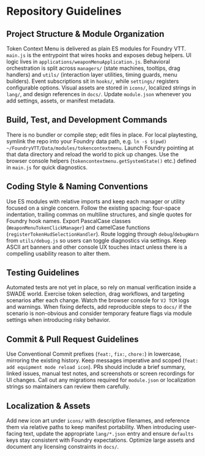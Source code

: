 # Repository Guidelines

## Project Structure & Module Organization
Token Context Menu is delivered as plain ES modules for Foundry VTT. `main.js` is the entrypoint that wires hooks and exposes debug helpers. UI logic lives in `applications/weaponMenuApplication.js`. Behavioral orchestration is split across `managers/` (state machines, tooltips, drag handlers) and `utils/` (interaction layer utilities, timing guards, menu builders). Event subscriptions sit in `hooks/`, while `settings/` registers configurable options. Visual assets are stored in `icons/`, localized strings in `lang/`, and design references in `docs/`. Update `module.json` whenever you add settings, assets, or manifest metadata.

## Build, Test, and Development Commands
There is no bundler or compile step; edit files in place. For local playtesting, symlink the repo into your Foundry data path, e.g. `ln -s $(pwd) ~/FoundryVTT/Data/modules/tokencontextmenu`. Launch Foundry pointing at that data directory and reload the world to pick up changes. Use the browser console helpers (`tokencontextmenu.getSystemState()` etc.) defined in `main.js` for quick diagnostics.

## Coding Style & Naming Conventions
Use ES modules with relative imports and keep each manager or utility focused on a single concern. Follow the existing spacing: four-space indentation, trailing commas on multiline structures, and single quotes for Foundry hook names. Export PascalCase classes (`WeaponMenuTokenClickManager`) and camelCase functions (`registerTokenHudSelectionHandler`). Route logging through `debug`/`debugWarn` from `utils/debug.js` so users can toggle diagnostics via settings. Keep ASCII art banners and other console UX touches intact unless there is a compelling usability reason to alter them.

## Testing Guidelines
Automated tests are not yet in place, so rely on manual verification inside a SWADE world. Exercise token selection, drag workflows, and targeting scenarios after each change. Watch the browser console for `VJ TCM` logs and warnings. When fixing defects, add reproducible steps to `docs/` if the scenario is non-obvious and consider temporary feature flags via module settings when introducing risky behavior.

## Commit & Pull Request Guidelines
Use Conventional Commit prefixes (`feat:`, `fix:`, `chore:`) in lowercase, mirroring the existing history. Keep messages imperative and scoped (`feat: add equipment mode reload icon`). PRs should include a brief summary, linked issues, manual test notes, and screenshots or screen recordings for UI changes. Call out any migrations required for `module.json` or localization strings so maintainers can review them carefully.

## Localization & Assets
Add new icon art under `icons/` with descriptive filenames, and reference them via relative paths to keep manifest portability. When introducing user-facing text, update the appropriate `lang/*.json` entry and ensure `defaults` keys stay consistent with Foundry expectations. Optimize large assets and document any licensing constraints in `docs/`.
